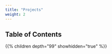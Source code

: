 ```yaml
---
title: "Projects"
weight: 2
---
```


## Table of Contents

{{% children depth="99" showhidden="true" %}}

